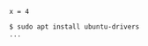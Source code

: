 ```
x = 4
```

```terminal {buttons: copy}
$ sudo apt install ubuntu-drivers
...
```

```gitgraph{arg1: a, arg2: b}

```
